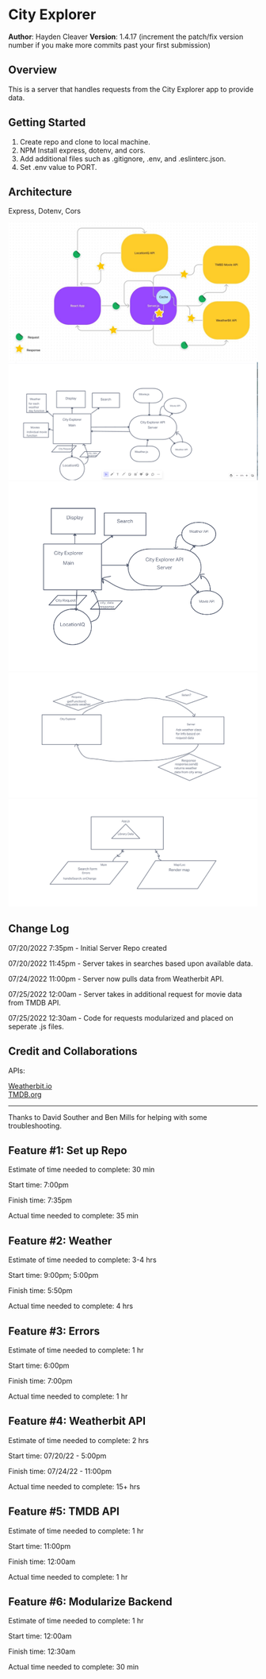 # City Explorer

**Author**: Hayden Cleaver
**Version**: 1.4.17 (increment the patch/fix version number if you make more commits past your first submission)

## Overview

This is a server that handles requests from the City Explorer app to provide data.

## Getting Started

1. Create repo and clone to local machine.
2. NPM Install express, dotenv, and cors.
3. Add additional files such as .gitignore, .env, and .eslinterc.json.
4. Set .env value to PORT.

## Architecture

Express, Dotenv, Cors

![Day 5: Modularization](/img/Lab10.jpg)
![Day 4: Refactor Whiteboard](/img/Lab9.png)
![Day 3: Expanded API Whiteboard](/img/Lab8.png)
![Day 2: Back-End Whiteboard](/img/Lab7Board.png)
![Day 1: Front-End Whiteboard](/img/Lab6Board.png)

## Change Log

07/20/2022 7:35pm - Initial Server Repo created

07/20/2022 11:45pm - Server takes in searches based upon available data.

07/24/2022 11:00pm - Server now pulls data from Weatherbit API.

07/25/2022 12:00am - Server takes in additional request for movie data from TMDB API.

07/25/2022 12:30am - Code for requests modularized and placed on seperate .js files.
<!-- Use this area to document the iterative changes made to your application as each feature is successfully implemented. Use time stamps. Here's an example:

01-01-2001 4:59pm - Application now has a fully-functional express server, with a GET route for the location resource. -->

## Credit and Collaborations

APIs: <br>

[Weatherbit.io](https://www.weatherbit.io/api)<br>
[TMDB.org](https://developers.themoviedb.org/3/getting-started/introduction)

<hr>
Thanks to David Souther and Ben Mills for helping with some troubleshooting.
<!-- Give credit (and a link) to other people or resources that helped you build this application. -->

## Feature #1: Set up Repo

Estimate of time needed to complete: 30 min

Start time: 7:00pm

Finish time: 7:35pm

Actual time needed to complete: 35 min

## Feature #2: Weather

Estimate of time needed to complete: 3-4 hrs

Start time: 9:00pm; 5:00pm

Finish time: 5:50pm

Actual time needed to complete: 4 hrs

## Feature #3: Errors

Estimate of time needed to complete: 1 hr

Start time: 6:00pm

Finish time: 7:00pm

Actual time needed to complete: 1 hr

## Feature #4: Weatherbit API

Estimate of time needed to complete: 2 hrs

Start time: 07/20/22 - 5:00pm

Finish time: 07/24/22 - 11:00pm

Actual time needed to complete: 15+ hrs

## Feature #5: TMDB API

Estimate of time needed to complete: 1 hr

Start time: 11:00pm

Finish time: 12:00am

Actual time needed to complete: 1 hr

## Feature #6: Modularize Backend

Estimate of time needed to complete: 1 hr

Start time: 12:00am

Finish time: 12:30am

Actual time needed to complete: 30 min
